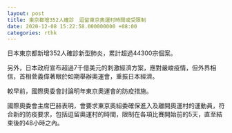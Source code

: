 ```yaml
---
layout: post
title: 東京都增352人確診　逗留東京奧運村時間或受限制
date: 2020-12-08 15:22:58.000000000 +08:00
categories: rthk
---
```


日本東京都新增352人確診新型肺炎，累計超過44300宗個案。

另外，日本政府宣布超過7千億美元的刺激經濟方案，應對嚴峻疫情，但外界相信，首相菅義偉著眼於如期舉辦奧運會，重振日本經濟。

較早前，國際奧委會討論明年東京奧運會的防疫措施。

國際奧委會主席巴赫表明，會要求東京奧組委確保進入及離開奧運村的運動員，符合新的防疫要求，包括逗留奧運村的時間，限制在各項比賽開始前的5天，直至結束後的48小時之內。
